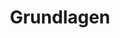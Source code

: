 ---
layout: redirect.njk
hideInSitemap: true
tags: level1
key: foundation_de
title: Grundlagen
alternativetitle: Die SBB Gestaltungsgrundlagen.
redirect: /de/foundation/assets/icons/
parent: de
order: 2
---